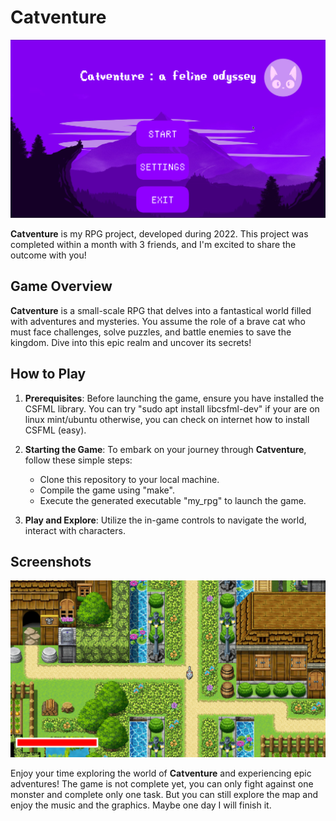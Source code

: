 # Catventure

![Screenshot](screenshot/Home_page.png)

**Catventure** is my RPG project, developed during 2022. This project was completed within a month with 3 friends, and I'm excited to share the outcome with you!

## Game Overview

**Catventure** is a small-scale RPG that delves into a fantastical world filled with adventures and mysteries. You assume the role of a brave cat who must face challenges, solve puzzles, and battle enemies to save the kingdom. Dive into this epic realm and uncover its secrets!

## How to Play

1. **Prerequisites**: Before launching the game, ensure you have installed the CSFML library. You can try "sudo apt install libcsfml-dev" if your are on linux mint/ubuntu otherwise, you can check on internet how to install CSFML (easy).

2. **Starting the Game**: To embark on your journey through **Catventure**, follow these simple steps:
   - Clone this repository to your local machine.
   - Compile the game using "make".
   - Execute the generated executable "my_rpg" to launch the game.

3. **Play and Explore**: Utilize the in-game controls to navigate the world, interact with characters.

## Screenshots

![Screenshot 1](screenshot/Main_bat.png)


Enjoy your time exploring the world of **Catventure** and experiencing epic adventures!
The game is not complete yet, you can only fight against one monster and complete only one task. But you can still explore the map and enjoy the music and the graphics. Maybe one day I will finish it.

